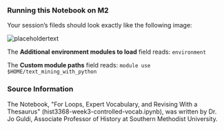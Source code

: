 ### Running this Notebook on M2

Your session’s fileds should look exactly like the following image:

![placeholdertext](https://github.com/stephbuon/digital-history/blob/master/images/data_team_fields.png?raw=true)

The __Additional environment modules to load__ field reads: `environment`

The __Custom module paths__ field reads: `module use $HOME/text_mining_with_python`

### Source Information 

The Notebook, "For Loops, Expert Vocabulary, and Revising With a Thesaurus" (hist3368-week3-controlled-vocab.ipynb), was written by Dr. Jo Guldi, Associate Professor of History at Southern Methodist University.  
